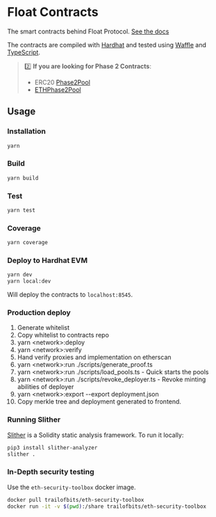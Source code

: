 # Float Contracts

The smart contracts behind Float Protocol. [See the docs](https://docs-float.gitbook.io/docs/)

The contracts are compiled with [Hardhat](https://hardhat.org/getting-started/) and tested using [Waffle](https://hardhat.org/guides/waffle-testing.html#testing-with-ethers-js-waffle) and [TypeScript](https://hardhat.org/guides/typescript.html#typescript-support).

> :two: **If you are looking for Phase 2 Contracts**:
>
> - ERC20 [Phase2Pool](./contracts/staking/Phase2Pool.sol)
> - [ETHPhase2Pool](./contracts/staking/ETHPhase2Pool.sol)

## Usage

### Installation

```sh
yarn
```

### Build

```sh
yarn build
```

### Test

```sh
yarn test
```

### Coverage

```sh
yarn coverage
```

### Deploy to Hardhat EVM

```sh
yarn dev
yarn local:dev
```

Will deploy the contracts to `localhost:8545`.

### Production deploy

1. Generate whitelist
2. Copy whitelist to contracts repo
3. yarn \<network>:deploy
4. yarn \<network>:verify
5. Hand verify proxies and implementation on etherscan
6. yarn \<network>:run ./scripts/generate_proof.ts
7. yarn \<network>:run ./scripts/load_pools.ts - Quick starts the pools
8. yarn \<network>:run ./scripts/revoke_deployer.ts - Revoke minting abilities of deployer
9. yarn \<network>:export --export deployment.json
10. Copy merkle tree and deployment generated to frontend.

### Running Slither

[Slither](https://github.com/crytic/slither) is a Solidity static analysis framework. To run it locally:

```sh
pip3 install slither-analyzer
slither .
```

### In-Depth security testing

Use the `eth-security-toolbox` docker image.

```sh
docker pull trailofbits/eth-security-toolbox
docker run -it -v $(pwd):/share trailofbits/eth-security-toolbox
```
